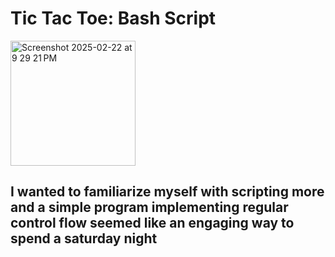 # Tic Tac Toe: Bash Script
<img width="200" alt="Screenshot 2025-02-22 at 9 29 21 PM" src="https://github.com/user-attachments/assets/77b15d9e-c419-4b3c-8055-41d9d22d916a" />

## I wanted to familiarize myself with scripting more and a simple program implementing regular control flow seemed like an engaging way to spend a saturday night
